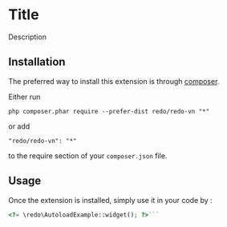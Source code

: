 Title
=====
Description

Installation
------------

The preferred way to install this extension is through [composer](http://getcomposer.org/download/).

Either run

```
php composer.phar require --prefer-dist redo/redo-vn "*"
```

or add

```
"redo/redo-vn": "*"
```

to the require section of your `composer.json` file.


Usage
-----

Once the extension is installed, simply use it in your code by  :

```php
<?= \redo\AutoloadExample::widget(); ?>```